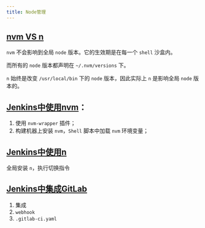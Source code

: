 ```yaml
---
title: Node管理
---
```


## [nvm VS n](https://fed.taobao.org/blog/taofed/do71ct/nvm-or-n/)

`nvm` 不会影响到全局 `node` 版本。它的生效期是在每一个 `shell` 沙盒内。

而所有的 `node` 版本都声明在 `~/.nvm/versions` 下。

`n` 始终是改变 `/usr/local/bin` 下的 `node` 版本，因此实际上 `n` 是影响全局 `node` 版本的。

## [Jenkins中使用nvm](https://blog.yasking.org/a/jenkins-use-nodejs-with-nvm.html)：

1. 使用 `nvm-wrapper` 插件；
2. 构建机器上安装 `nvm`，`Shell` 脚本中加载 `nvm` 环境变量；

## [Jenkins中使用n](https://www.cnblogs.com/zksfyz/p/9054592.html)

全局安装 `n`，执行切换指令

## []()

## [Jenkins中集成GitLab](https://gitlab.cn/blog/2021/09/03/jenkins-jihu/)

1. 集成
2. `webhook`
3. `.gitlab-ci.yaml`

